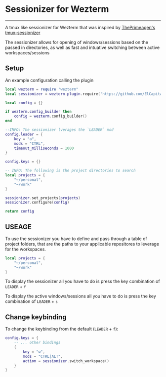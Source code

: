 # Sessionizer for Wezterm

---

A tmux like sessionizer for Wezterm that was inspired by [ThePrimeagen's tmux-sessionizer](https://github.com/ThePrimeagen/.dotfiles/blob/master/bin/.local/scripts/tmux-sessionizer)

The sessionizer allows for opening of windows/sessions based on the passed in
directories, as well as fast and intuative switching between active
workspaces/sessions

## Setup

An example configuration calling the plugin

```lua
local wezterm = require "wezterm"
local sessionizer = wezterm.plugin.require("https://github.com/ElCapitanSponge/sessionizer.wezterm")

local config = {}

if wezterm.config_builder then
    config = wezterm.config_builder()
end

--INFO: The sessionizer lverages the `LEADER` mod
config.leader = {
    key = "a",
    mods = "CTRL",
    timeout_milliseconds = 1000
}

config.keys = {}

-- INFO: The following is the project directories to search
local projects = {
    "~/personal",
    "~/work"
}

sessionizer.set_projects(projects)
sessionizer.configure(config)

return config
```

## USEAGE

To use the sessionizer you have to define and pass through a table of project
folders, that are the paths to your applicable repositores to leverage for the
workspaces.

```lua
local projects = {
    "~/personal",
    "~/work"
}
```

To display the sessionizer all you have to do is press the key combination of
`LEADER` + `f`

To display the active windows/sessions all you have to do is press the key
combination of `LEADER` + `s`

## Change keybinding

To change the keybinding from the default (`LEADER` + `f`):

```lua
config.keys = {
    -- ... other bindings
    {
        key = "w",
        mods = "CTRL|ALT",
        action = sessionizer.switch_workspace()
    }
}
```
